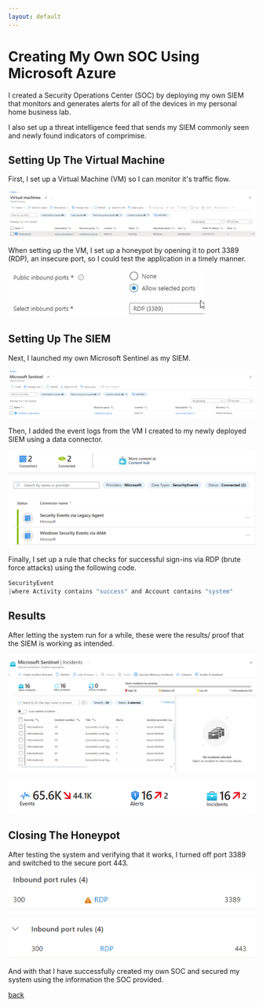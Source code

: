 ```yaml
---
layout: default
---
```


# Creating My Own SOC Using Microsoft Azure

I created a Security Operations Center (SOC) by deploying my own SIEM that monitors and generates alerts for all of the devices in my personal home business lab. 

I also set up a threat intelligence feed that sends my SIEM commonly seen and newly found indicators of comprimise.


## Setting Up The Virtual Machine

First, I set up a Virtual Machine (VM) so I can monitor it's traffic flow.

![VM](1.png)

When setting up the VM, I set up a honeypot by opening it to port 3389 (RDP), an insecure port, so I could test the application in a timely manner.

![RDP](2.png)


## Setting Up The SIEM

Next, I launched my own Microsoft Sentinel as my SIEM.

![Sentinel](3.png)

Then, I added the event logs from the VM I created to my newly deployed SIEM using a data connector.

![DataConnectors](4.png)

Finally, I set up a rule that checks for successful sign-ins via RDP (brute force attacks) using the following code.

```js
SecurityEvent 
|where Activity contains "success" and Account contains "system"
```


## Results

After letting the system run for a while, these were the results/ proof that the SIEM is working as intended.

![Incidents](5.png)

![Events](6.png)



## Closing The Honeypot

After testing the system and verifying that it works, I turned off port 3389 and switched to the secure port 443.

![3389](7.png)

![443](8.png)

And with that I have successfully created my own SOC and secured my system using the information the SOC provided.





[back](./)
